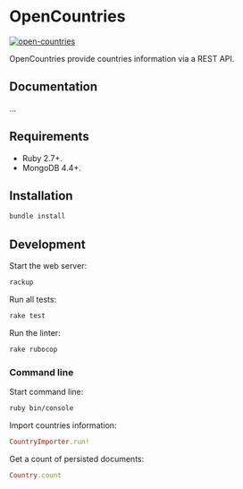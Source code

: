 # OpenCountries

[![open-countries](https://github.com/alejandrocen/open-countries/actions/workflows/ci.yml/badge.svg)](https://github.com/alejandrocen/open-countries/actions/workflows/ci.yml)

OpenCountries provide countries information via a REST API.

## Documentation

...

## Requirements

- Ruby 2.7+.
- MongoDB 4.4+.

## Installation

```sh
bundle install
```

## Development

Start the web server:

```sh
rackup
```

Run all tests:

```sh
rake test
```

Run the linter:

```sh
rake rubocop
```
### Command line

Start command line:

```sh
ruby bin/console
```

Import countries information:

```ruby
CountryImporter.run!
```

Get a count of persisted documents:

```ruby
Country.count
```
